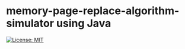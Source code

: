 # memory-page-replace-algorithm-simulator using Java

[![License: MIT](https://img.shields.io/badge/License-MIT-yellow.svg)](https://opensource.org/licenses/MIT)
